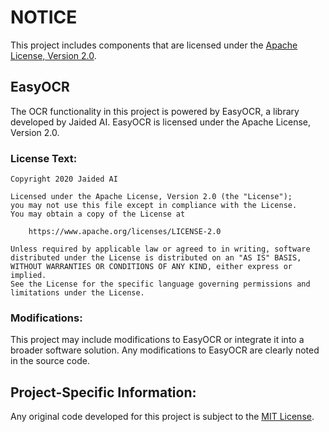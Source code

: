 # NOTICE

This project includes components that are licensed under the [Apache License, Version 2.0](https://www.apache.org/licenses/LICENSE-2.0).

## EasyOCR
The OCR functionality in this project is powered by EasyOCR, a library developed by Jaided AI. EasyOCR is licensed under 
the Apache License, Version 2.0.

### License Text:
```
Copyright 2020 Jaided AI

Licensed under the Apache License, Version 2.0 (the "License");
you may not use this file except in compliance with the License.
You may obtain a copy of the License at

    https://www.apache.org/licenses/LICENSE-2.0

Unless required by applicable law or agreed to in writing, software
distributed under the License is distributed on an "AS IS" BASIS,
WITHOUT WARRANTIES OR CONDITIONS OF ANY KIND, either express or implied.
See the License for the specific language governing permissions and
limitations under the License.
```

### Modifications:
This project may include modifications to EasyOCR or integrate it into a broader software solution. Any modifications to 
EasyOCR are clearly noted in the source code.

## Project-Specific Information:
Any original code developed for this project is subject to the [MIT License](LICENSE).

